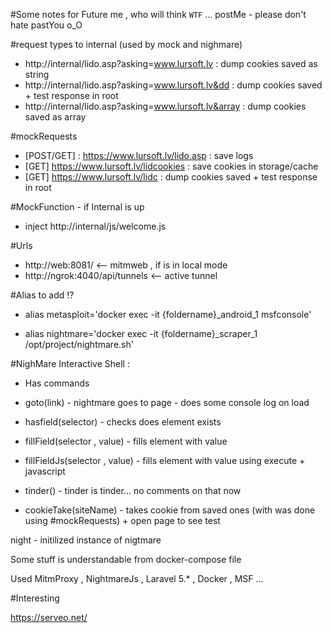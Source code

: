 #Some notes for Future me , who will think `WTF` ... postMe - please don't hate pastYou o_O

#request types to internal (used by mock and nighmare)
- http://internal/lido.asp?asking=www.lursoft.lv : dump cookies saved as string
- http://internal/lido.asp?asking=www.lursoft.lv&dd  : dump cookies saved + test response in root
- http://internal/lido.asp?asking=www.lursoft.lv&array  : dump cookies saved as array

#mockRequests
- [POST/GET] : https://www.lursoft.lv/lido.asp : save logs
- [GET] https://www.lursoft.lv/lidcookies : save cookies in storage/cache
- [GET] https://www.lursoft.lv/lidc : dump cookies saved + test response in root

#MockFunction - if Internal is up 
- inject http://internal/js/welcome.js

#Urls
- http://web:8081/ <-- mitmweb , if is in local mode
- http://ngrok:4040/api/tunnels <-- active tunnel


#Alias to add !?
- alias metasploit='docker exec -it {foldername}_android_1 msfconsole'


- alias nightmare='docker exec -it {foldername}_scraper_1 /opt/project/nightmare.sh'

#NighMare Interactive Shell :
- Has commands

- goto(link) - nightmare goes to page - does some console log on load
- hasfield(selector) - checks does element exists
- fillField(selector , value) - fills element with value
- fillFieldJs(selector , value) - fills element with value using execute + javascript
- tinder() - tinder is tinder... no comments on that now
- cookieTake(siteName) - takes cookie from saved ones (with was done using #mockRequests) + open page to see test

night - initilized instance of nigtmare


Some stuff is understandable from docker-compose file

Used MitmProxy , NightmareJs , Laravel 5.* , Docker , MSF ... 


#Interesting

https://serveo.net/
